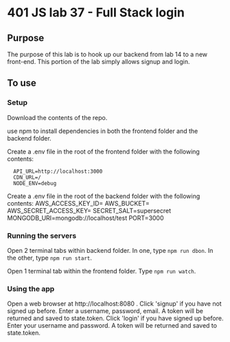 # 401 JS lab 37 - Full Stack login

## Purpose

The purpose of this lab is to hook up our backend from lab 14 to a new front-end. This portion of the lab simply allows signup and login.

## To use

### Setup

Download the contents of the repo.

use npm to install dependencies in both the frontend folder and the backend folder.

Create a .env file in the root of the frontend folder with the following contents:

      API_URL=http://localhost:3000
      CDN_URL=/
      NODE_ENV=debug

Create a .env file in the root of the backend folder with the following contents:
AWS_ACCESS_KEY_ID=
AWS_BUCKET=
AWS_SECRET_ACCESS_KEY=
SECRET_SALT=supersecret
MONGODB_URI=mongodb://localhost/test
PORT=3000

### Running the servers

Open 2 terminal tabs within backend folder. In one, type `npm run dbon`. In the other, type `npm run start`.

Open 1 terminal tab within the frontend folder. Type `npm run watch`.

### Using the app

Open a web browser at http://localhost:8080 .
Click 'signup' if you have not signed up before. Enter a username, password, email. A token will be returned and saved to state.token.
Click 'login' if you have signed up before. Enter your username and password. A token will be returned and saved to state.token.
